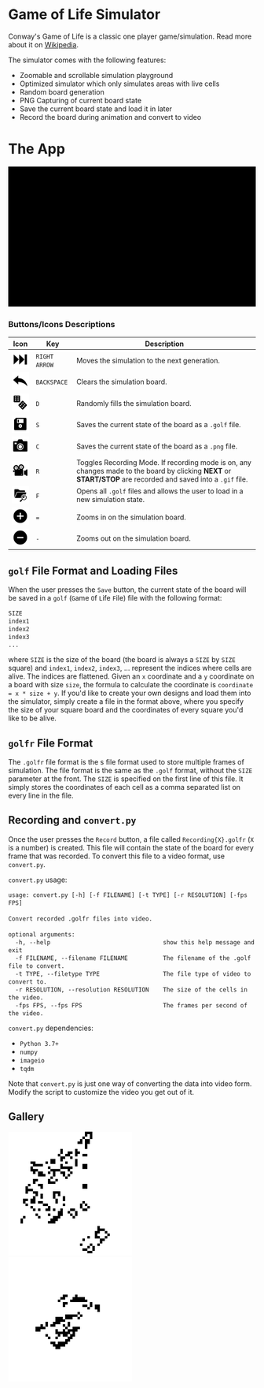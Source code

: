 # Game of Life Simulator

Conway's Game of Life is a classic one player game/simulation. Read more about it on [Wikipedia](https://en.wikipedia.org/wiki/Conway%27s_Game_of_Life).

The simulator comes with the following features:

* Zoomable and scrollable simulation playground
* Optimized simulator which only simulates areas with live cells
* Random board generation
* PNG Capturing of current board state
* Save the current board state and load it in later
* Record the board during animation and convert to video

# The App

<img src="Documentation/documentation.gif" alt="GIF Showing the functionality of the Game of Life Simulator app" />
<br />

### Buttons/Icons Descriptions

Icon | Key | Description
--- | --- | ---
<img src="src/Icons/next.png" alt="Next Icon" width=50px /> | `RIGHT ARROW` | Moves the simulation to the next generation.
<img src="src/Icons/reset.png" alt="Reset Icon" width=50px /> | `BACKSPACE` | Clears the simulation board.
<img src="src/Icons/random.png" alt="Random Icon" width=50px /> | `D` | Randomly fills the simulation board.
<img src="src/Icons/save.png" alt="Save Icon" width=50px /> | `S` | Saves the current state of the board as a `.golf` file.
<img src="src/Icons/snapshot.png" alt="Snapshot Icon" width=50px /> | `C` | Saves the current state of the board as a `.png` file.
<img src="src/Icons/recordrecording.gif" alt="Recording Icon" width=50px /> | `R` | Toggles Recording Mode. If recording mode is on, any changes made to the board by clicking **NEXT** or **START/STOP** are recorded and saved into a `.gif` file.
<img src="src/Icons/search.png" alt="Search Files Icon" width=50px /> | `F` | Opens all `.golf` files and allows the user to load in a new simulation state.
<img src="src/Icons/plus.png" alt="Zoom In Files Icon" width=50px /> | `=` | Zooms in on the simulation board.
<img src="src/Icons/minus.png" alt="Zoom Out Files Icon" width=50px /> | `-` | Zooms out on the simulation board.

## `golf` File Format and Loading Files

When the user presses the `Save` button, the current state of the board will be saved in a `golf` (`G`ame `O`f `L`ife `F`ile) file with the following format:

```
SIZE
index1
index2
index3
...
```

where `SIZE` is the size of the board (the board is always a `SIZE` by `SIZE` square) and `index1`, `index2`, `index3`, ... represent the indices where cells are alive. The indices are flattened. Given an `x` coordinate and a `y` coordinate on a board with size `size`, the formula to calculate the coordinate is `coordinate = x * size + y`. If you'd like to create your own designs and load them into the simulator, simply create a file in the format above, where you specify the size of your square board and the coordinates of every square you'd like to be alive.

## `golfr` File Format

The `.golfr` file format is the s file format used to store multiple frames of simulation. The file format is the same as the `.golf` format, without the `SIZE` parameter at the front. The `SIZE` is specified on the first line of this file. It simply stores the coordinates of each cell as a comma separated list on every line in the file.

## Recording and `convert.py`

Once the user presses the `Record` button, a file called `Recording{X}.golfr` (`X` is a number) is created. This file will contain the state of the board for every frame that was recorded. To convert this file to a video format, use `convert.py`.

`convert.py` usage:

```
usage: convert.py [-h] [-f FILENAME] [-t TYPE] [-r RESOLUTION] [-fps FPS]

Convert recorded .golfr files into video.

optional arguments:
  -h, --help                                show this help message and exit
  -f FILENAME, --filename FILENAME          The filename of the .golf file to convert.
  -t TYPE, --filetype TYPE                  The file type of video to convert to.
  -r RESOLUTION, --resolution RESOLUTION    The size of the cells in the video.
  -fps FPS, --fps FPS                       The frames per second of the video.
```

`convert.py` dependencies:

* `Python 3.7+`
* `numpy`
* `imageio`
* `tqdm`

Note that `convert.py` is just one way of converting the data into video form. Modify the script to customize the video you get out of it.

## Gallery

<img src="Documentation/snapshot.png" alt="Example Snapshot" width=50% />
<br />

<img src="Documentation/recording.gif" alt="Recording GIF" width=50% />
<br />